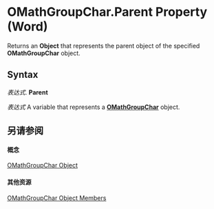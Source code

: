 
# OMathGroupChar.Parent Property (Word)

Returns an  **Object** that represents the parent object of the specified **OMathGroupChar** object.


## Syntax

 _表达式_. **Parent**

 _表达式_ A variable that represents a **[OMathGroupChar](e8f81e9d-86e7-bf52-5382-ad7d26b18af8.md)** object.


## 另请参阅


#### 概念


[OMathGroupChar Object](e8f81e9d-86e7-bf52-5382-ad7d26b18af8.md)
#### 其他资源


[OMathGroupChar Object Members](http://msdn.microsoft.com/library/d2d6495a-4752-0a55-a4d3-a5c83036e5ff%28Office.15%29.aspx)